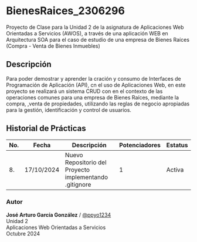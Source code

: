 # BienesRaices_2306296
Proyecto de Clase para la Unidad 2 de la asignatura de Aplicaciones Web Orientadas a Servicios (AWOS), a través de una aplicación WEB en Arquitectura SOA para el caso de estudio de una empresa de Bienes Raíces (Compra - Venta de Bienes Inmuebles)


## Descripción 

Para poder demostrar y aprender la cración y consumo de Interfaces de Programación de Aplicación (API), cn el uso de Aplicaciones Web, en este proyecto se realizará un sistema CRUD con en el contexto de las operaciones comunes para una empresa de Bienes Raíces, mediante la compra, ,venta de propiedades, utilizando las reglas de negocio apropiadas para la gestión, identificación y control de usuarios. 

## Historial de Prácticas 

|No.|Fecha|Descripción|Potenciadores|Estatus|
|--|--|--|--|--|
|8.|17/10/2024|Nuevo Repositorio del Proyecto implementando .gitignore|1|Activa|

### Autor 
 **José Arturo García González** / [@ppyo1234](https://github.com/ppyo1234)<br>
Unidad 2<br>
Aplicaciones Web Orientadas a Servicios<br>
Octubre 2024<br>
